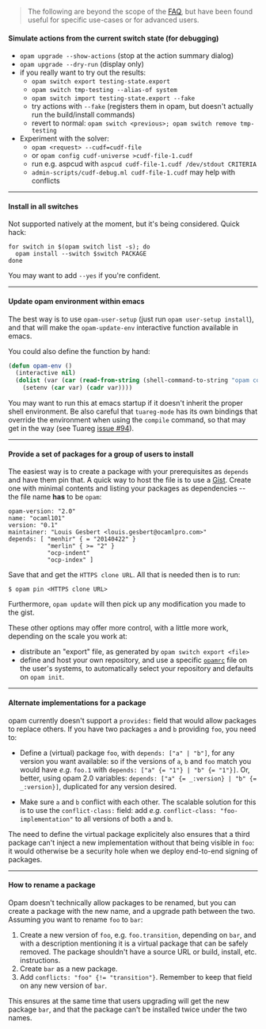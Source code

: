 > The following are beyond the scope of the [FAQ](FAQ.html), but have been found
> useful for specific use-cases or for advanced users.

#### Simulate actions from the current switch state (for debugging)

- `opam upgrade --show-actions` (stop at the action summary dialog)
- `opam upgrade --dry-run` (display only)
- if you really want to try out the results:
    * `opam switch export testing-state.export`
    * `opam switch tmp-testing --alias-of system`
    * `opam switch import testing-state.export --fake`
    * try actions with `--fake` (registers them in opam, but doesn't actually
      run the build/install commands)
    * revert to normal: `opam switch <previous>; opam switch remove tmp-testing`
- Experiment with the solver:
    * `opam <request> --cudf=cudf-file`
    * or `opam config cudf-universe >cudf-file-1.cudf`
    * run e.g. aspcud with `aspcud cudf-file-1.cudf /dev/stdout CRITERIA`
    * `admin-scripts/cudf-debug.ml cudf-file-1.cudf` may help with conflicts

---

#### Install in all switches

Not supported natively at the moment, but it's being considered. Quick hack:
```
for switch in $(opam switch list -s); do
  opam install --switch $switch PACKAGE
done
```
You may want to add `--yes` if you're confident.

---

#### Update opam environment within emacs

The best way is to use `opam-user-setup` (just run `opam user-setup install`),
and that will make the `opam-update-env` interactive function available in
emacs.

You could also define the function by hand:
```lisp
(defun opam-env ()
  (interactive nil)
  (dolist (var (car (read-from-string (shell-command-to-string "opam config env --sexp"))))
    (setenv (car var) (cadr var))))
```

You may want to run this at emacs startup if it doesn't inherit the proper shell
environment. Be also careful that `tuareg-mode` has its own bindings that
override the environment when using the `compile` command, so that may get in
the way (see Tuareg [issue #94](https://github.com/ocaml/tuareg/issues/94)).

---

#### Provide a set of packages for a group of users to install

The easiest way is to create a package with your prerequisites as `depends` and
have them pin that. A quick way to host the file is to use a
[Gist](https://gist.github.com). Create one with minimal contents and listing
your packages as dependencies -- the file name **has** to be `opam`:

```
opam-version: "2.0"
name: "ocaml101"
version: "0.1"
maintainer: "Louis Gesbert <louis.gesbert@ocamlpro.com>"
depends: [ "menhir" { = "20140422" }
           "merlin" { >= "2" }
           "ocp-indent"
           "ocp-index" ]
```

Save that and get the `HTTPS clone URL`. All that is needed then is to run:

```shell
$ opam pin <HTTPS clone URL>
```

Furthermore, `opam update` will then pick up any modification you made to the gist.

These other options may offer more control, with a little more work, depending
on the scale you work at:
- distribute an "export" file, as generated by `opam switch export <file>`
- define and host your own repository, and use a specific
  [`opamrc`](Manual.html#opamrc) file on the user's systems, to automatically
  select your repository and defaults on `opam init`.

---

#### Alternate implementations for a package

opam currently doesn't support a `provides:` field that would allow packages to
replace others. If you have two packages `a` and `b` providing `foo`, you need
to:

- Define a (virtual) package `foo`, with `depends: ["a" | "b"]`, for any version
  you want available: so if the versions of `a`, `b` and `foo` match you would
  have _e.g._ `foo.1` with `depends: ["a" {= "1"} | "b" {= "1"}]`. Or, better,
  using opam 2.0 variables: `depends: ["a" {= _:version} | "b" {= _:version}]`,
  duplicated for any version desired.

- Make sure `a` and `b` conflict with each other. The scalable solution for this
  is to use the `conflict-class:` field: add _e.g._ `conflict-class:
  "foo-implementation"` to all versions of both `a` and `b`.

The need to define the virtual package explicitely also ensures that a third
package can't inject a new implementation without that being visible in `foo`:
it would otherwise be a security hole when we deploy end-to-end signing of
packages.

---

#### How to rename a package

Opam doesn't technically allow packages to be renamed, but you can create a
package with the new name, and a upgrade path between the two. Assuming you want
to rename `foo` to `bar`:

1. Create a new version of `foo`, e.g. `foo.transition`, depending on `bar`, and
   with a description mentioning it is a virtual package that can be safely
   removed. The package shouldn't have a source URL or build, install, etc.
   instructions.
2. Create `bar` as a new package.
3. Add `conflicts: "foo" {!= "transition"}`. Remember to keep that field on any
   new version of `bar`.

This ensures at the same time that users upgrading will get the new package
`bar`, and that the package can't be installed twice under the two names.
